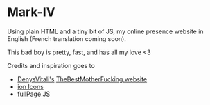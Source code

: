 # Mark-IV

Using plain HTML and a tiny bit of JS, my online presence website in English (French translation coming soon).

This bad boy is pretty, fast, and has all my love <3 

Credits and inspiration goes to 
- [DenysVitali's](https://github.com/denysvitali/thebestmotherfuckingwebsite) [TheBestMotherFucking.website](https://thebestmotherfucking.website)
- [ion Icons](https://ionicons.com/)
- [fullPage JS](https://alvarotrigo.com/fullPage)
